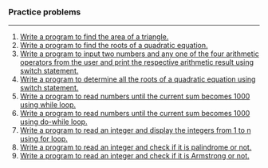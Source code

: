 ### Practice problems

---

<ol>
  <li>
    <a href="Practice/p01.c">
      Write a program to find the area of a triangle.  
    </a>
  </li>
    
  <li>
    <a href="Practice/p02.c">Write a program to find the roots of a quadratic equation.</a>
  </li>
     
  <li>
    <a href="Practice/p03.c">Write a program to input two numbers and any one of the four arithmetic operators from the user and print the respective arithmetic result using switch statement.</a>
  </li>
    
  <li>
    <a href="Practice/p05.c">
      Write a program to determine all the roots of a quadratic equation using switch statement.
    </a>
  </li>
    
  <li>
    <a href="Practice/p06.c">Write a program to read numbers until the current sum becomes 1000 using while loop.</a>
  </li>
  
  <li>
    <a href="Practice/p07.c">Write a program to read numbers until the current sum becomes 1000 using do-while loop.</a>
  </li>
    
  <li>
    <a href="Practice/p08.c">Write a program to read an integer and display the integers from 1 to n using for loop.</a>
  </li>
    
  <li>
    <a href="Practice/p09.c">Write a program to read an integer and check if it is palindrome or not.</a>
  </li>
    
  <li>
    <a href="Practice/p10.c">Write a program to read an integer and check if it is Armstrong or not.</a>
  </li>
      
</ol>
